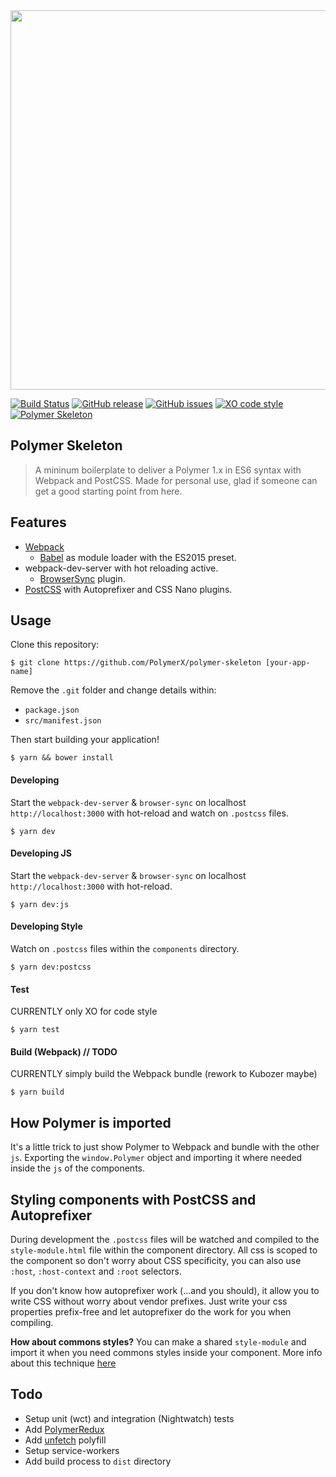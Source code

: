 <img src="http://i.imgur.com/PgsSS0L.jpg" width="607">

[![Build Status](https://travis-ci.org/PolymerX/polymer-skeleton.svg?style=flat-square&branch=master)](https://travis-ci.org/PolymerX/polymer-skeleton)
[![GitHub release](https://img.shields.io/github/release/PolymerX/polymer-skeleton.svg?style=flat-square)](https://github.com/PolymerX/polymer-skeleton)
[![GitHub issues](https://img.shields.io/github/issues/PolymerX/polymer-skeleton.svg?style=flat-square)](https://github.com/PolymerX/polymer-skeleton/issues)
[![XO code style](https://img.shields.io/badge/code_style-XO-5ed9c7.svg?style=flat-square)](https://github.com/sindresorhus/xo)
[![Polymer Skeleton](https://img.shields.io/badge/polymerX-SKELETON-435877.svg?style=flat-square)](https://github.com/PolymerX/polymer-skeleton)


## Polymer Skeleton
> A mininum boilerplate to deliver a Polymer 1.x in ES6 syntax with Webpack and PostCSS.
> Made for personal use, glad if someone can get a good starting point from here.

## Features

- [Webpack](https://webpack.js.org/)
  - [Babel](https://babeljs.io/) as module loader with the ES2015 preset.
- webpack-dev-server with hot reloading active.
  - [BrowserSync](https://www.npmjs.com/package/browser-sync-webpack-plugin) plugin.
- [PostCSS](http://postcss.org/) with Autoprefixer and CSS Nano plugins.

## Usage

Clone this repository:

	$ git clone https://github.com/PolymerX/polymer-skeleton [your-app-name]

Remove the `.git` folder and change details within:

- `package.json`
- `src/manifest.json`

Then start building your application!

	$ yarn && bower install

#### Developing

Start the `webpack-dev-server` & `browser-sync` on localhost `http://localhost:3000` with hot-reload and watch on `.postcss` files.

	$ yarn dev

#### Developing JS

Start the `webpack-dev-server` & `browser-sync` on localhost `http://localhost:3000` with hot-reload.

	$ yarn dev:js

#### Developing Style

Watch on `.postcss` files within the `components` directory.

	$ yarn dev:postcss

#### Test

CURRENTLY only XO for code style

	$ yarn test

#### Build (Webpack) // TODO

CURRENTLY simply build the Webpack bundle (rework to Kubozer maybe)

	$ yarn build

## How Polymer is imported

It's a little trick to just show Polymer to Webpack and bundle with the other `js`.
Exporting the `window.Polymer` object and importing it where needed inside the `js` of the components.

## Styling components with PostCSS and Autoprefixer

During development the `.postcss` files will be watched and compiled to the `style-module.html` file within the component directory. All css is scoped to the component so don't worry about CSS specificity, you can also use `:host`, `:host-context` and `:root` selectors.

If you don't know how autoprefixer work (...and you should), it allow you to write CSS without worry about vendor prefixes. Just write your css properties prefix-free and let autoprefixer do the work for you when compiling.

**How about commons styles?**
You can make a shared `style-module` and import it when you need commons styles inside your component. More info about this technique [here](https://www.polymer-project.org/1.0/docs/devguide/styling#style-modules)

## Todo

- Setup unit (wct) and integration (Nightwatch) tests
- Add [PolymerRedux]()
- Add [unfetch]() polyfill
- Setup service-workers
- Add build process to `dist` directory
